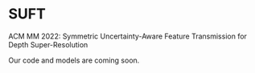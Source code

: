 # SUFT

ACM MM 2022: Symmetric Uncertainty-Aware Feature Transmission for Depth Super-Resolution

Our code and models are coming soon.